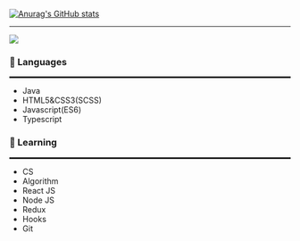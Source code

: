 [![Anurag's GitHub stats](https://github-readme-stats.vercel.app/api?username=choiish98&show_icons=true&theme=radical)](https://github.com/choiish98/github-readme-stats)

<hr>

<a href="https://solved.ac/one9119">
  <img src="http://mazassumnida.wtf/api/v2/generate_badge?boj=one9119"/>
</a>


<h3>🔭 Languages </h3>
<hr style="border: solid 1px;">
<ul>
  <li>Java</li>
  <li>HTML5&CSS3(SCSS)</li>
  <li>Javascript(ES6)</li>
  <li>Typescript</li>
</ul>

<h3>🌱 Learning </h3>
<hr style="border: solid 1px;">
<ul>
  <li>CS</li>
  <li>Algorithm</li>
  <li>React JS</li>
  <li>Node JS</li>
  <li>Redux</li>
  <li>Hooks</li>
  <li>Git</li>
</ul>

